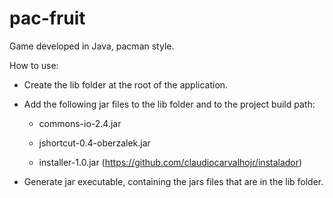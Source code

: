 # pac-fruit
 Game developed in Java, pacman style.

How to use:

- Create the lib folder at the root of the application.

- Add the following jar files to the lib folder and to the project build path:

  - commons-io-2.4.jar

  - jshortcut-0.4-oberzalek.jar

  - installer-1.0.jar (https://github.com/claudiocarvalhojr/instalador)

- Generate jar executable, containing the jars files that are in the lib folder.
